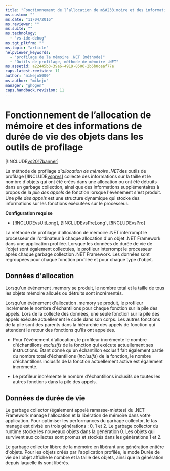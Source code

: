 ```yaml
---
title: "Fonctionnement de l’allocation de m&#233;moire et des informations de dur&#233;e de vie des objets dans les outils de profilage | Microsoft Docs"
ms.custom: ""
ms.date: "11/04/2016"
ms.reviewer: ""
ms.suite: ""
ms.technology: 
  - "vs-ide-debug"
ms.tgt_pltfrm: ""
ms.topic: "article"
helpviewer_keywords: 
  - "profilage de la mémoire .NET (méthode)"
  - "Outils de profilage, méthode de mémoire .NET"
ms.assetid: a22445b3-39a6-4919-8506-2b5b0ceaf77e
caps.latest.revision: 11
author: "mikejo5000"
ms.author: "mikejo"
manager: "ghogen"
caps.handback.revision: 11
---
```

# Fonctionnement de l’allocation de m&#233;moire et des informations de dur&#233;e de vie des objets dans les outils de profilage
[!INCLUDE[vs2017banner](../code-quality/includes/vs2017banner.md)]

La méthode de profilage *d'allocation de mémoire .NET*des outils de profilage [!INCLUDE[vsprvs](../code-quality/includes/vsprvs_md.md)] collecte des informations sur la taille et le nombre d'objets qui ont été créés dans une allocation ou ont été détruits dans un garbage collection, ainsi que des informations supplémentaires à propos de la *pile des appels* de fonction lorsque l'événement s'est produit.  Une *pile des appels* est une structure dynamique qui stocke des informations sur les fonctions exécutées sur le processeur.  
  
 **Configuration requise**  
  
-   [!INCLUDE[vsUltLong](../code-quality/includes/vsultlong_md.md)], [!INCLUDE[vsPreLong](../code-quality/includes/vsprelong_md.md)], [!INCLUDE[vsPro](../code-quality/includes/vspro_md.md)]  
  
 La méthode de profilage d'allocation de mémoire .NET interrompt le processeur de l'ordinateur à chaque allocation d'un objet .NET Framework dans une application profilée.  Lorsque les données de durée de vie de l'objet sont également collectées, le profileur interrompt le processeur après chaque garbage collection .NET Framework.  Les données sont regroupées pour chaque fonction profilée et pour chaque type d'objet.  
  
## Données d'allocation  
 Lorsqu'un événement .memory se produit, le nombre total et la taille de tous les objets mémoire alloués ou détruits sont incrémentés.  
  
 Lorsqu'un événement d'allocation .memory se produit, le profileur incrémente le nombre d'échantillons pour chaque fonction sur la pile des appels.  Lors de la collecte des données, une seule fonction sur la pile des appels exécute actuellement le code dans son corps.  Les autres fonctions de la pile sont des parents dans la hiérarchie des appels de fonction qui attendent le retour des fonctions qu'ils ont appelées.  
  
-   Pour l'événement d'allocation, le profileur incrémente le nombre d'échantillons *exclusifs* de la fonction qui exécute actuellement ses instructions.  Étant donné qu'un échantillon exclusif fait également partie du nombre total d'échantillons \(*inclusifs*\) de la fonction, le nombre d'échantillons inclusifs de la fonction actuellement active est également incrémenté.  
  
-   Le profileur incrémente le nombre d'échantillons inclusifs de toutes les autres fonctions dans la pile des appels.  
  
## Données de durée de vie  
 Le garbage collector \(également appelé ramasse\-miettes\) du .NET Framework manage l'allocation et la libération de mémoire dans votre application.  Pour optimiser les performances du garbage collector, le tas managé est divisé en trois générations : 0, 1 et 2.  Le garbage collector du runtime stocke les nouveaux objets dans la génération 0.  Les objets qui survivent aux collectes sont promus et stockés dans les générations 1 et 2.  
  
 Le garbage collector libère de la mémoire en libérant une génération entière d'objets.  Pour les objets créés par l'application profilée, le mode Durée de vie de l'objet affiche le nombre et la taille des objets, ainsi que la génération depuis laquelle ils sont libérés.